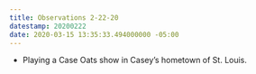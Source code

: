 ```yaml
---
title: Observations 2-22-20
datestamp: 20200222
date: 2020-03-15 13:35:33.494000000 -05:00
---
```


- Playing a Case Oats show in Casey’s hometown of St. Louis.

